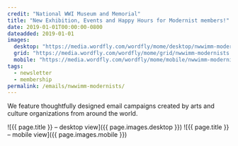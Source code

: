 ```yaml
---
credit: "National WWI Museum and Memorial"
title: "New Exhibition, Events and Happy Hours for Modernist members!"
date: 2019-01-01T00:00:00-0800
dateadded: 2019-01-01
images:
  desktop: "https://media.wordfly.com/wordfly/mome/desktop/nwwimm-modernists.jpg"
  grid: "https://media.wordfly.com/wordfly/mome/grid/nwwimm-modernists.jpg"
  mobile: "https://media.wordfly.com/wordfly/mome/mobile/nwwimm-modernists.jpg"
tags:
  - newsletter
  - membership
permalink: /emails/nwwimm-modernists/
---
```

We feature thoughtfully designed email campaigns created by arts and culture organizations from around the world.

![{{ page.title }} – desktop view]({{ page.images.desktop }})
![{{ page.title }} – mobile view]({{ page.images.mobile }})
